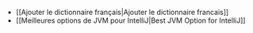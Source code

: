 * [[Ajouter le dictionnaire français|Ajouter le dictionnaire francais]]
* [[Meilleures options de JVM pour IntelliJ|Best JVM Option for IntelliJ]]

<!-- --- tags: tools,intellij,java -->

